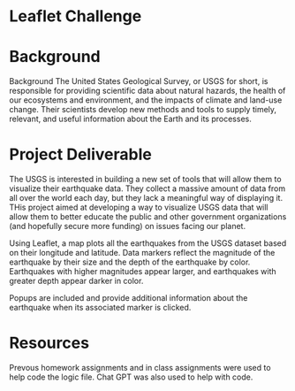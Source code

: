 # Leaflet Challenge

# Background
Background
The United States Geological Survey, or USGS for short, is responsible for providing scientific data about natural hazards, the health of our ecosystems and environment, and the impacts of climate and land-use change. Their scientists develop new methods and tools to supply timely, relevant, and useful information about the Earth and its processes.

# Project Deliverable
The USGS is interested in building a new set of tools that will allow them to visualize their earthquake data. They collect a massive amount of data from all over the world each day, but they lack a meaningful way of displaying it. THis project aimed at developing a way to visualize USGS data that will allow them to better educate the public and other government organizations (and hopefully secure more funding) on issues facing our planet.

Using Leaflet, a map plots all the earthquakes from the USGS dataset based on their longitude and latitude. Data markers reflect the magnitude of the earthquake by their size and the depth of the earthquake by color. Earthquakes with higher magnitudes appear larger, and earthquakes with greater depth appear darker in color.

Popups  are included and provide additional information about the earthquake when its associated marker is clicked.

# Resources

Prevous homework assignments and in class assignments were used to help code the logic file. Chat GPT was also used to help with code.

